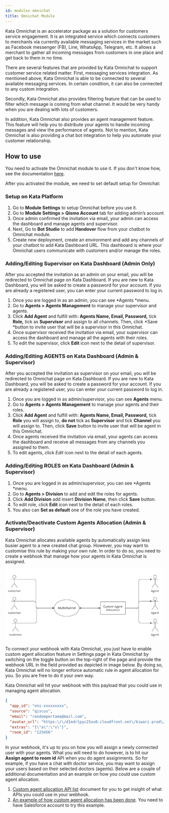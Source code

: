 ```yaml
---
id: modules-omnichat
title: Omnichat Module
---
```


Kata Omnichat is an accelerator package as a solution for customers service engagement. It is an integrated service which connects customers to merchants via currently available messaging services in the market such as Facebook messenger (FB), Line, WhatsApp, Telegram, etc. It allows a merchant to gather all incoming messages from customers in one place and get back to them in no time.

There are several features that are provided by Kata Omnichat to support customer service related matter. First, messaging services integration. As mentioned above, Kata Omnichat is able to be connected to several available messaging services. In certain condition, it can also be connected to any custom integration.

Secondly, Kata Omnichat also provides filtering feature that can be used to filter which message is coming from what channel. It would be very handy when you are dealing with lots of customers.

In addition, Kata Omnichat also provides an agent management feature. This feature will help you to distribute your agents to handle incoming messages and view the performance of agents. Not to mention, Kata Omnichat is also providing a chat bot integration to help you automate your customer relationship.

## How to use

You need to activate the Omnichat module to use it. If you don't know how, see the documentation [here](http://docs.kata.ai/modules/introduction).

After you activated the module, we need to set default setup for Omnichat:

### Setup on Kata Platform

1. Go to **Module Settings** to setup Omnichat before you use it.
2. Go to **Module Settings > Qismo Account** tab for adding admin’s account
3. Once admin confirmed the invitation via email, your admin can access the dashboard and manage agents and supervisor.
4. Next, Go to **Bot Studio** to add **Handover** flow from your chatbot to Omnichat module.
5. Create new deployment, create an environment and add any channels of your chatbot to add Kata Dashboard URL. This dashboard is where your Omnichat users communicate with customers and/or manage the roles.

### Adding/Editing Supervisor on Kata Dashboard (Admin Only)

After you accepted the invitation as an admin on your email, you will be redirected to Omnichat page on Kata Dashboard. If you are new to Kata Dashboard, you will be asked to create a password for your account. If you are already a registered user, you can enter your current password to log in.

1. Once you are logged in as an admin, you can see *Agents *menu.
2. Go to **Agents > Agents Management** to manage your supervisor and agents.
3. Click **Add Agent** and fulfill with: **Agents Name, Email, Password,** tick **Role,** tick as **Supervisor** and assign to all channels. Then, click *Save *button to invite user that will be a supervisor in this Omnichat.
4. Once supervisor received the invitation via email, your supervisor can access the dashboard and manage all the agents with their roles.
5. To edit the supervisor, click **Edit** icon next to the detail of supervisor.

### Adding/Editing AGENTS on Kata Dashboard (Admin & Supervisor)

After you accepted the invitation as supervisor on your email, you will be redirected to Omnichat page on Kata Dashboard. If you are new to Kata Dashboard, you will be asked to create a password for your account. If you are already a registered user, you can enter your current password to log in.

1. Once you are logged in as admin/supervisor, you can see **Agents** menu.
2. Go to **Agents > Agents Management** to manage your agents and their roles.
3. Click **Add Agent** and fulfill with: **Agents Name, Email, Password,** tick **Role** you will assign to, **do not** tick as **Supervisor** and tick **Channel** you will assign to. Then, click **Save** button to invite user that will be agent in this Omnichat.
4. Once agents received the invitation via email, your agents can access the dashboard and receive all messages from any channels you assigned to them.
5. To edit agents, click *Edit* icon next to the detail of each agents.

### Adding/Editing ROLES on Kata Dashboard (Admin & Supervisor)

1. Once you are logged in as admin/supervisor, you can see *Agents *menu.
2. Go to **Agents > Division** to add and edit the roles for agents.
3. Click **Add Division** add insert **Division Name**, then click **Save** button.
4. To edit role, click **Edit** icon next to the detail of each roles.
5. You also can **Set as default** one of the role you have created.

### Activate/Deactivate Custom Agents Allocation (Admin & Supervisor)

Kata Omnichat allocates available agents by automatically assign less busier agent to a new created chat group. However, you may want to customise this rule by making your own rule. In order to do so, you need to create a webhook that manage how your agents in Kata Omnichat is assigned.

![Custom Agents allocation illustration](./img/omnichat/allocation.png)

To connect your webhook with Kata Omnichat, you just have to enable custom agent allocation feature in Settings page in Kata Omnichat by switching on the toggle button on the top-right of the page and provide the webhook URL in the field provided as depicted in image below. By doing so, Kata Omnichat will no longer enforce automatic rule in agent allocation for you. So you are free to do it your own way.

Kata Omnichat will hit your webhook with this payload that you could use in managing agent allocation.

```json
{
  "app_id": "oni-xxxxxxxxx",
  "source": "qiscus",
  "email": "randompertama@mail.com",
  "avatar_url": "https:\/\/d1edrlpyc25xu0.cloudfront.net\/kiwari-prod\/image\/upload\/75r6s_jOHa\/1507541871-avatar-mine.png",
  "extras": "{\"a\":\"s\"}",
  "room_id": "123456"
}
```

In your webhook, it's up to you on how you will assign a newly connected user with your agents. What you will need to do however, is to hit our **Assign agent to room id** API when you do agent assignments. So for example, if you have a chat with doctor service, you may want to assign your users based on their selected doctors (agents).
Below are a couple of additional documentation and an example on how you could use custom agent allocation.

1. [Custom agent allocation API list](https://d1edrlpyc25xu0.cloudfront.net/kiwari-prod/docs/upload/GUNoVu-1dD/qismo-custom_agent_allocation_api_list.pdf) document for you to get insight of what APIs you could use in your webhook.
2. [An example of how custom agent allocation has been done](https://bitbucket.org/qiscus/qismo-salesforce-crm-sample/src/). You need to have Salesforce account to try this example.



